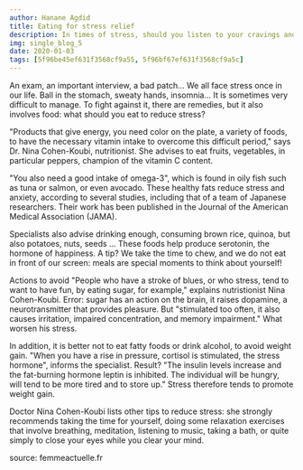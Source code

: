 ```yaml
---
author: Hanane Agdid
title: Eating for stress relief
description: In times of stress, should you listen to your cravings and eat sugar? Should we instead favor vegetables? Doctor Nina Cohen-Koubi, nutritionist doctor, answers us.
img: single_blog_5
date: 2020-01-03
tags: [5f96be45ef631f3568cf9a55, 5f96bf67ef631f3568cf9a5c]
---
```


An exam, an important interview, a bad patch… We all face stress once in our life. Ball in the stomach, sweaty hands, insomnia… It is sometimes very difficult to manage. To fight against it, there are remedies, but it also involves food: what should you eat to reduce stress?

"Products that give energy, you need color on the plate, a variety of foods, to have the necessary vitamin intake to overcome this difficult period," says Dr. Nina Cohen-Koubi, nutritionist. She advises to eat fruits, vegetables, in particular peppers, champion of the vitamin C content.

"You also need a good intake of omega-3", which is found in oily fish such as tuna or salmon, or even avocado. These healthy fats reduce stress and anxiety, according to several studies, including that of a team of Japanese researchers. Their work has been published in the Journal of the American Medical Association (JAMA).

Specialists also advise drinking enough, consuming brown rice, quinoa, but also potatoes, nuts, seeds ... These foods help produce serotonin, the hormone of happiness. A tip? We take the time to chew, and we do not eat in front of our screen: meals are special moments to think about yourself!

Actions to avoid
"People who have a stroke of blues, or who stress, tend to want to have fun, by eating sugar, for example," explains nutristionist Nina Cohen-Koubi. Error: sugar has an action on the brain, it raises dopamine, a neurotransmitter that provides pleasure. But "stimulated too often, it also causes irritation, impaired concentration, and memory impairment." What worsen his stress.

In addition, it is better not to eat fatty foods or drink alcohol, to avoid weight gain. "When you have a rise in pressure, cortisol is stimulated, the stress hormone", informs the specialist. Result? "The insulin levels increase and the fat-burning hormone leptin is inhibited. The individual will be hungry, will tend to be more tired and to store up." Stress therefore tends to promote weight gain.

Doctor Nina Cohen-Koubi lists other tips to reduce stress: she strongly recommends taking the time for yourself, doing some relaxation exercises that involve breathing, meditation, listening to music, taking a bath, or quite simply to close your eyes while you clear your mind.

source: femmeactuelle.fr
